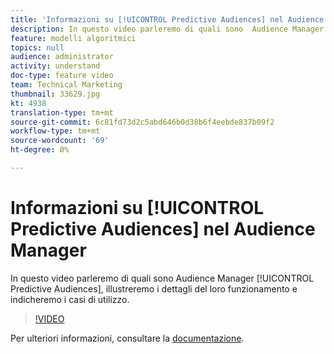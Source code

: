 ```yaml
---
title: 'Informazioni su [!UICONTROL Predictive Audiences] nel Audience Manager '
description: In questo video parleremo di quali sono  Audience Manager [!UICONTROL Predictive Audiences], illustreremo i dettagli del loro funzionamento e indicheremo i casi di utilizzo.
feature: modelli algoritmici
topics: null
audience: administrator
activity: understand
doc-type: feature video
team: Technical Marketing
thumbnail: 33629.jpg
kt: 4938
translation-type: tm+mt
source-git-commit: 6c81fd73d2c5abd646b0d38b6f4eebde837b09f2
workflow-type: tm+mt
source-wordcount: '69'
ht-degree: 0%

---
```



# Informazioni su [!UICONTROL Predictive Audiences] nel Audience Manager 

In questo video parleremo di quali sono  Audience Manager [!UICONTROL Predictive Audiences], illustreremo i dettagli del loro funzionamento e indicheremo i casi di utilizzo.

>[!VIDEO](https://video.tv.adobe.com/v/33629/?quality=12)

Per ulteriori informazioni, consultare la [documentazione](https://docs.adobe.com/content/help/en/audience-manager/user-guide/features/algorithmic-models/predictive-audiences/predictive-audiences.html).
